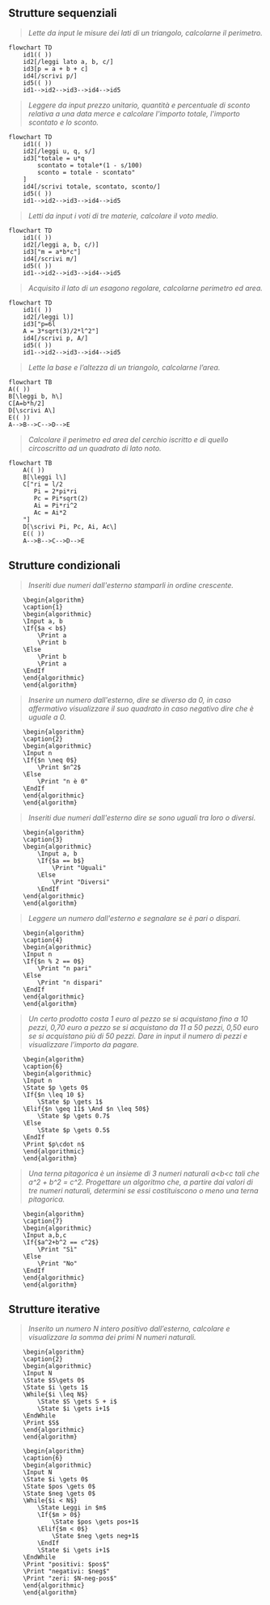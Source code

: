 ## Strutture sequenziali
> *Lette da input le misure dei lati di un triangolo, calcolarne il perimetro.*
```mermaid
flowchart TD
	id1(( ))
	id2[/leggi lato a, b, c/]
	id3[p = a + b + c]
	id4[/scrivi p/]
	id5(( ))
	id1-->id2-->id3-->id4-->id5
```
> *Leggere da input prezzo unitario, quantità e percentuale di sconto relativa a una data merce e calcolare l'importo totale, l'importo scontato e lo sconto.*

```mermaid
flowchart TD
	id1(( ))
	id2[/leggi u, q, s/]
	id3["totale = u*q
		scontato = totale*(1 - s/100)
		sconto = totale - scontato"
	]
	id4[/scrivi totale, scontato, sconto/]
	id5(( ))
	id1-->id2-->id3-->id4-->id5
```
> *Letti da input i voti di tre materie, calcolare il voto medio.*

```mermaid
flowchart TD
	id1(( ))
	id2[/leggi a, b, c/)]
	id3["m = a*b*c"]
	id4[/scrivi m/]
	id5(( ))
	id1-->id2-->id3-->id4-->id5
```
> *Acquisito il lato di un esagono regolare, calcolarne perimetro ed area.*

```mermaid
flowchart TD
	id1(( ))
	id2[/leggi l)]
	id3["p=6l
	A = 3*sqrt(3)/2*l^2"]	
	id4[/scrivi p, A/]
	id5(( ))
	id1-->id2-->id3-->id4-->id5
```
> *Lette la base e l’altezza di un triangolo, calcolarne l’area.*

```mermaid
flowchart TB
A(( ))
B[\leggi b, h\]
C[A=b*h/2]
D[\scrivi A\]
E(( ))
A-->B-->C-->D-->E
```
> *Calcolare il perimetro ed area del cerchio iscritto e di quello circoscritto ad un quadrato di lato noto.*

```mermaid
flowchart TB
	A(( ))
	B[\leggi l\]
	C["ri = l/2 
	   Pi = 2*pi*ri
	   Pc = Pi*sqrt(2)
	   Ai = Pi*ri^2
	   Ac = Ai*2
	"]
	D[\scrivi Pi, Pc, Ai, Ac\]
	E(( ))
	A-->B-->C-->D-->E
```
## Strutture condizionali
> *Inseriti due numeri dall'esterno stamparli in ordine crescente.*
```pseudo
	\begin{algorithm}
	\caption{1}
	\begin{algorithmic}
	\Input a, b
	\If{$a < b$}
		\Print a
		\Print b
	\Else
		\Print b
		\Print a
    \EndIf
    \end{algorithmic}
	\end{algorithm}
```
> *Inserire un numero dall'esterno, dire se diverso da 0, in caso affermativo visualizzare il suo quadrato in caso negativo dire che è uguale a 0.*
```pseudo
	\begin{algorithm}
	\caption{2}
	\begin{algorithmic}
	\Input n
	\If{$n \neq 0$}
		\Print $n^2$
	\Else
		\Print "n è 0"
    \EndIf
    \end{algorithmic}
	\end{algorithm}
```
> *Inseriti due numeri dall'esterno dire se sono uguali tra loro o diversi.*
```pseudo
	\begin{algorithm}
	\caption{3}
	\begin{algorithmic}
		\Input a, b
		\If{$a == b$}
			\Print "Uguali"
		\Else
			\Print "Diversi"
        \EndIf
	\end{algorithmic}
	\end{algorithm}
```
> *Leggere un numero dall'esterno e segnalare se è pari o dispari.*
```pseudo
	\begin{algorithm}
	\caption{4}
	\begin{algorithmic}
	\Input n
	\If{$n % 2 == 0$}
		\Print "n pari"
	\Else
		\Print "n dispari"
    \EndIf	
	\end{algorithmic}
	\end{algorithm}
```
> *Un certo prodotto costa 1 euro al pezzo se si acquistano fino a 10 pezzi, 0,70 euro a pezzo se si acquistano da 11 a 50 pezzi, 0,50 euro se si acquistano più di 50 pezzi. Dare in input il numero di pezzi e visualizzare l’importo da pagare.*
```pseudo
	\begin{algorithm}
	\caption{6}
	\begin{algorithmic}
	\Input n
	\State $p \gets 0$
	\If{$n \leq 10 $}
		\State $p \gets 1$
	\Elif{$n \geq 11$ \And $n \leq 50$}
		\State $p \gets 0.7$
	\Else
		\State $p \gets 0.5$
    \EndIf
    \Print $p\cdot n$
	\end{algorithmic}
	\end{algorithm}
```
> *Una terna pitagorica è un insieme di 3 numeri naturali a<b<c tali che a^2 + b^2 = c^2. Progettare un algoritmo che, a partire dai valori di tre numeri naturali, determini se essi costituiscono o meno una terna pitagorica.*
```pseudo
	\begin{algorithm}
	\caption{7}
	\begin{algorithmic}
	\Input a,b,c
	\If{$a^2+b^2 == c^2$}
		\Print "Sì"
	\Else
		\Print "No"
    \EndIf
    \end{algorithmic}
	\end{algorithm}
```
## Strutture iterative
> *Inserito un numero N intero positivo dall’esterno, calcolare e visualizzare la somma dei primi N numeri naturali.*

```pseudo
	\begin{algorithm}
	\caption{2}
	\begin{algorithmic}
	\Input N
	\State $S\gets 0$
	\State $i \gets 1$
	\While{$i \leq N$}
		\State $S \gets S + i$
		\State $i \gets i+1$
    \EndWhile
    \Print $S$
    \end{algorithmic}
	\end{algorithm}
```
```pseudo
	\begin{algorithm}
	\caption{6}
	\begin{algorithmic}
	\Input N
	\State $i \gets 0$
	\State $pos \gets 0$
	\State $neg \gets 0$
	\While{$i < N$}
		\State Leggi in $m$
		\If{$m > 0$}
			\State $pos \gets pos+1$
		\Elif{$m < 0$}
			\State $neg \gets neg+1$
        \EndIf
		\State $i \gets i+1$
    \EndWhile
    \Print "positivi: $pos$"
    \Print "negativi: $neg$"
    \Print "zeri: $N-neg-pos$"
	\end{algorithmic}
	\end{algorithm}
```
